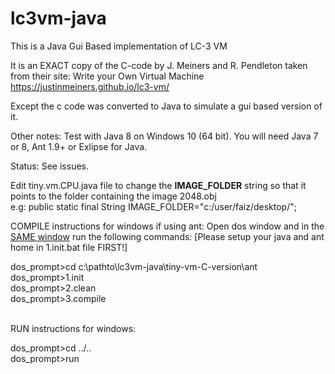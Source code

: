 # lc3vm-java
This is a Java Gui Based implementation of LC-3 VM

It is an EXACT copy of the C-code by J. Meiners and R. Pendleton taken from their site: Write your Own Virtual Machine 
https://justinmeiners.github.io/lc3-vm/

Except the c code was converted to Java to simulate a gui based version of it.

Other notes:
Test with Java 8 on Windows 10 (64 bit). You will need Java 7 or 8, Ant 1.9+ or Exlipse for Java.

Status: See issues.

Edit tiny.vm.CPU.java file to change the <b>IMAGE_FOLDER</b> string so that it points to the folder containing the image 2048.obj </br>
e.g: public static final String IMAGE_FOLDER="c:/user/faiz/desktop/";

COMPILE instructions for windows if using ant: Open dos window and in the <u>SAME window</u> run the following commands:
[Please setup your java and ant home in 1.init.bat file FIRST!]

dos_prompt>cd c:\pathto\lc3vm-java\tiny-vm-C-version\ant </br>
dos_prompt>1.init </br>
dos_prompt>2.clean </br>
dos_prompt>3.compile </br></br>

RUN instructions for windows: </br>

dos_prompt>cd ../.. <br/>
dos_prompt>run

